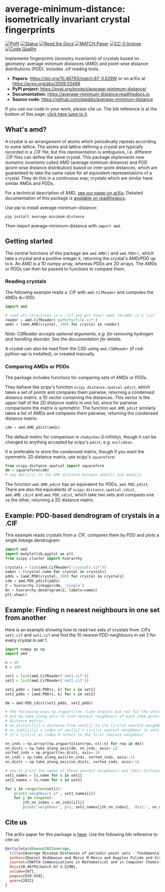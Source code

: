 # average-minimum-distance: isometrically invariant crystal fingerprints

[![PyPI](https://img.shields.io/pypi/v/average-minimum-distance.svg)](https://pypi.org/project/average-minimum-distance/)
[![Status](https://img.shields.io/pypi/status/average-minimum-distance)](https://pypi.org/project/average-minimum-distance/)
[![Read the Docs](https://img.shields.io/readthedocs/average-minimum-distance)](https://average-minimum-distance.readthedocs.io)
[![MATCH Paper](https://img.shields.io/badge/DOI-10.46793%2Fmatch.87--3.529W-blue)](https://doi.org/10.46793/match.87-3.529W)
[![CC-0 license](https://img.shields.io/badge/License-CC%20BY--NC--SA%204.0-blue.svg)](https://creativecommons.org/licenses/by-nc-sa/4.0/)
[![Code Quality](https://scrutinizer-ci.com/g/dwiddo/average-minimum-distance/badges/quality-score.png?b=master)](https://scrutinizer-ci.com/g/dwiddo/average-minimum-distance/)

Implements fingerprints (*isometry invariants*) of crystals based on geometry: average minimum distances (AMD) and point-wise distance distributions (PDD). Includes .cif reading tools.

- **Papers:** https://doi.org/10.46793/match.87-3.529W or on arXiv at https://arxiv.org/abs/2009.02488
- **PyPI project:** https://pypi.org/project/average-minimum-distance/
- **Documentation:** https://average-minimum-distance.readthedocs.io
- **Source code:** https://github.com/dwiddo/average-minimum-distance

If you use our code in your work, please cite us. The bib reference is at the bottom of this page; [click here jump to it](#citeus).

## What's amd?

A crystal is an arrangement of atoms which periodically repeats according to some lattice. The atoms and lattice defining a crystal are typically recorded in a .CIF file, but this representation is ambiguous, i.e. different .CIF files can define the same crystal. This package implements new *isometric invariants* called AMD (average minimum distance) and PDD (point-wise distance distribution) based on inter-point distances, which are guaranteed to take the same value for all equivalent representations of a crystal. They do this in a continuous way; crystals which are similar have similar AMDs and PDDs.

For a technical description of AMD, [see our paper on arXiv](https://arxiv.org/abs/2009.02488). Detailed documentation of this package is [available on readthedocs](https://average-minimum-distance.readthedocs.io/en/latest/).

Use pip to install average-minimum-distance:

```shell
pip install average-minimum-distance
```

Then import average-minimum-distance with ```import amd```.

## Getting started

The central functions of this package are ```amd.AMD()``` and ```amd.PDD()```, which take a crystal and a positive integer k, returning the crystal's AMD/PDD up to k. An AMD is a 1D numpy array, whereas PDDs are 2D arrays. The AMDs or PDDs can then be passed to functions to compare them.

### Reading crystals

The following example reads a .CIF with ```amd.CifReader``` and computes the AMDs (k=100):

```py
import amd

# read all structures in a .cif and put their amds (k=100) in a list
reader = amd.CifReader('path/to/file.cif')
amds = [amd.AMD(crystal, 100) for crystal in reader]
```

*Note: CifReader accepts optional arguments, e.g. for removing hydrogen and handling disorder. See the documentation for details.*

A crystal can also be read from the CSD using ```amd.CSDReader``` (if csd-python-api is installed), or created manually.

### Comparing AMDs or PDDs

The package includes functions for comparing sets of AMDs or PDDs.

They behave like scipy's function ```scipy.distance.spatial.pdist```,
which takes a set of points and compares them pairwise, returning a *condensed distance matrix*, a 1D vector containing the distances. This vector is the upper half of the 2D distance matrix in one list, since for pairwise comparisons the matrix is symmetric. The function ```amd.AMD_pdist``` similarly takes a list of AMDs and compares them pairwise, returning the condensed distance matrix:

```py
cdm = amd.AMD_pdist(amds)
```

The default metric for comparison is ```chebyshev``` (l-infinity), though it can be changed to anything accepted by scipy's ```pdist```, e.g. ```euclidean```.

It is preferable to store the condensed matrix, though if you want the symmetric 2D distance matrix, use scipy's ```squareform```:

```py
from scipy.distance.spatial import squareform
dm = squareform(cdm)
# now dm[i][j] is the AMD distance between amds[i] and amds[j].
```

The function ```amd.AMD_pdist``` has an equivalent for PDDs, ```amd.PDD_pdist```. There are also the equivalents of ```scipy.distance.spatial.cdist```, ```amd.AMD_cdist``` and ```amd.PDD_cdist```, which take two sets and compares one vs the other, returning a 2D distance matrix.

## Example: PDD-based dendrogram of crystals in a .CIF

This example reads crystals from a .CIF, compares them by PDD and plots a single linkage dendrogram:

```py
import amd
import matplotlib.pyplot as plt
from scipy.cluster import hierarchy

crystals = list(amd.CifReader('crystals.cif'))
names = [crystal.name for crystal in crystals]
pdds = [amd.PDD(crystal, 100) for crystal in crystals]
cdm = amd.PDD_pdist(pdds)
Z = hierarchy.linkage(cdm, 'single')
dn = hierarchy.dendrogram(Z, labels=names)
plt.show()
```

## Example: Finding n nearest neighbours in one set from another

Here is an example showing how to read two sets of crystals from .CIFs ```set1.cif``` and ```set2.cif``` and find the 10 nearest PDD-neighbours in set 2 for every crystal in set 1.

```py
import numpy as np
import amd

n = 10
k = 100

set1 = list(amd.CifReader('set1.cif'))
set2 = list(amd.CifReader('set2.cif'))

set1_pdds = [amd.PDD(s, k) for s in set1]
set2_pdds = [amd.PDD(s, k) for s in set2]

dm = amd.PDD_cdist(set1_pdds, set2_pdds)

# the following uses np.argpartiton (like argsort but not for the whole list)
# and np.take_along_axis to find nearest neighbours of each item given the
# distance matrix.
# nn_dists[i][j] = distance from set1[i] to its (j+1)st nearest neighbour in set2 
# nn_inds[i][j] = index of set1[i]'s (j+1)st nearest neighbour in set2
# it's (j+1)st as index 0 refers to the first nearest neighbour

nn_inds = np.array([np.argpartition(row, n)[:n] for row in dm])
nn_dists = np.take_along_axis(dm, nn_inds, axis=-1)
sorted_inds = np.argsort(nn_dists, axis=-1)
nn_inds = np.take_along_axis(nn_inds, sorted_inds, axis=-1)
nn_dists = np.take_along_axis(nn_dists, sorted_inds, axis=-1)

# now to print the names of these nearest neighbours and their distances:
set1_names = [s.name for s in set1]
set2_names = [s.name for s in set2]

for i in range(len(set1)):
    print('neighbours of', set1_names[i])
    for j in range(n):
        jth_nn_index = nn_inds[i][j]
        print('neighbour', j+1, set2_names[jth_nn_index], 'dist:', nn_dists[i][j])
```

## Cite us <a name="citeus"></a>

The arXiv paper for this package is [here](arxiv.org/abs/2009.02488). Use the following bib reference to cite us:

```bibtex
@article{widdowson2022average,
  title={Average Minimum Distances of periodic point sets - fundamental invariants for mapping all periodic crystals},
  author={Daniel Widdowson and Marco M Mosca and Angeles Pulido and Vitaliy Kurlin and Andrew I Cooper},
  journal={MATCH Communications in Mathematical and in Computer Chemistry},
  doi={10.46793/match.87-3.529W},
  volume={87},
  pages={529-559},
  year={2022}
}
```
